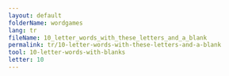 ```yaml
---
layout: default
folderName: wordgames
lang: tr
fileName: 10_letter_words_with_these_letters_and_a_blank
permalink: tr/10-letter-words-with-these-letters-and-a-blank
tool: 10-letter-words-with-blanks
letter: 10
---
```

